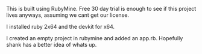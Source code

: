 This is built using RubyMine.  Free 30 day trial is enough to see if this project lives anyways, assuming
we cant get our license.  

I installed ruby 2x64 and the devkit for x64.  

I created an empty project in rubymine and added an app.rb.  Hopefully shank has a better idea of whats up. 
